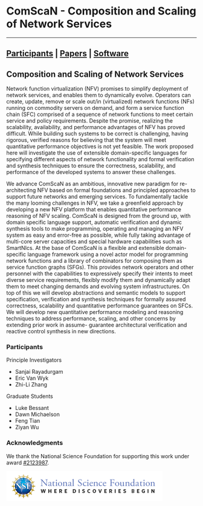 # ComScaN - Composition and Scaling of Network Services

----------
[Participants](participants.md) | [Papers](papers.md) | [Software](software.md)
----------

## Composition and Scaling of Network Services

Network function virtualization (NFV) promises to simplify deployment
of network services, and enables them to dynamically evolve. Operators
can create, update, remove or scale out/in (virtualized) network
functions (NFs) running on commodity servers on demand, and form a
service function chain (SFC) comprised of a sequence of network
functions to meet certain service and policy requirements. Despite the
promise, realizing the scalability, availability, and performance
advantages of NFV has proved difficult. While building such systems to
be correct is challenging, having rigorous, verified reasons for
believing that the system will meet quantitative performance
objectives is not yet feasible. The work proposed here will
investigate the use of extensible domain-specific languages for
specifying different aspects of network functionality and formal
verification and synthesis techniques to ensure the correctness,
scalability, and performance of the developed systems to answer these
challenges. 

We advance ComScaN as an ambitious, innovative new paradigm for
re-architecting NFV based on formal foundations and principled
approaches to support future networks and emerging services. To
fundamentally tackle the many looming challenges in NFV, we take a
greenfield approach by developing a new NFV platform that enables
quantitative performance reasoning of NFV scaling. ComScaN is designed
from the ground up, with domain specific language support, automatic
verification and dynamic synthesis tools to make programming,
operating and managing an NFV system as easy and error-free as
possible, while fully taking advantage of multi-core server capacities
and special hardware capabilities such as SmartNIcs. At the base of
ComScaN is a flexible and extensible domain-specific language
framework using a novel actor model for programming network functions
and a library of combinators for composing them as service function
graphs (SFGs). This provides network operators and other personnel
with the capabilities to expressively specify their intents to meet
diverse service requirements, flexibly modify them and dynamically
adapt them to meet changing demands and evolving system
infrastructures. On top of this we will develop abstractions and
semantic models to support specification, verification and synthesis
techniques for formally assured correctness, scalability and
quantitative performance guarantees on SFCs. We will develop new
quantitative performance modeling and reasoning techniques to address
performance, scaling, and other concerns by extending prior work in
assume- guarantee architectural verification and reactive control
synthesis in new directions.

### Participants

Principle Investigators
- Sanjai Rayadurgam
- Eric Van Wyk
- Zhi-Li Zhang

Graduate Students
- Luke Bessant
- Dawn Michaelson
- Feng Tian
- Ziyan Wu

### Acknowledgments

We thank the National Science Foundation for supporting this work
under award [#2123987](https://www.nsf.gov/awardsearch/showAward?AWD_ID=2123987&HistoricalAwards=false).

![NSF](nsf-logo.gif)

